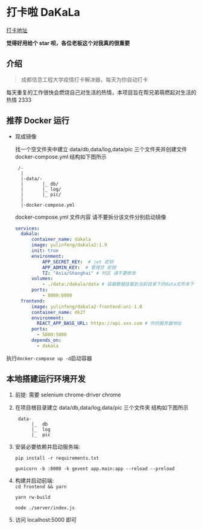 # 打卡啦 DaKaLa

[打卡地址](http://dakala.merborn.fun)

**觉得好用给个 star 呗，各位老板这个对我真的很重要**

## 介绍

> 成都信息工程大学疫情打卡解决器，每天为你自动打卡

每天重复的工作很快会燃烧自己对生活的热情，本项目旨在帮兄弟萌燃起对生活的热情 2333

## 推荐 Docker 运行

- 现成镜像
  
   找一个空文件夹中建立 data/db,data/log,data/pic 三个文件夹并创建文件docker-compose.yml
   结构如下图所示
   ```
    /-
     | 
     |-data/-
     |       |_ db/
     |       |_ log/
     |       |_ pic/
     |
     |-docker-compose.yml
   ```
    docker-compose.yml 文件内容
    请不要拆分该文件分别启动镜像
    ```yaml
    services:
      dakala:
          container_name: dakala
          image: yulinfeng/dakala2:1.9
          init: true
          environment: 
              APP_SECRET_KEY:  # jwt 密钥
              APP_ADMIN_KEY:  # 管理员 密钥
              TZ: "Asia/Shanghai" # 时区 请不要修改
          volumes:
              - ./data:/dakala/data # 容器数据挂载到当前目录下的data文件夹下
          ports:
              - 8000:8000
      frontend:
          image: yulinfeng/dakala2-frontend:uni-1.0
          container_name: dk2f
          environment: 
          	REACT_APP_BASE_URL: https://api.xxx.com # 你的服务器地址
          ports:
            - 5000:5000
          depends_on:
            - dakala
    ```
执行`docker-compose up -d`启动容器
## 本地搭建运行环境开发

1. 前提: 需要 selenium chrome-driver chrome
2. 在项目根目录建立
   data/db,data/log,data/pic 三个文件夹
   结构如下图所示
   ```
    data-
         |_  db
         |_  log
         |_  pic
   ```
3. 安装必要依赖并启动服务端: 

   `pip install -r requirements.txt`

   `gunicorn -b :8000 -k gevent app.main:app --reload --preload`
4. 构建并启动前端:  
   `cd frontend && yarn`

   `yarn rw-build`

   `node ./server/index.js`
5. 访问 localhost:5000 即可